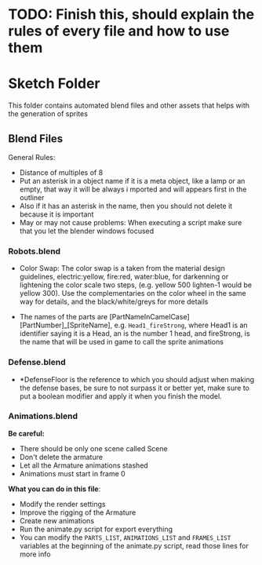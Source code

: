 # TODO: Finish this, should explain the rules of every file and how to use them

# Sketch Folder

This folder contains automated blend files and other assets that helps with the generation of sprites

## Blend Files

General Rules:

  - Distance of multiples of 8
  - Put an asterisk in a object name if it is a meta object, like a lamp or 
    an empty, that way it will be always i
mported and will appears first in the outliner
  - Also if it has an asterisk in the name, then you should not delete it because it is important
  - May or may not cause problems: When executing a script make sure that you let the blender windows focused

### Robots.blend

  - Color Swap: The color swap is a taken from the material design guidelines, electric:yellow, fire:red, water:blue,
    for darkenning or lightening the color scale two steps, (e.g. yellow 500 lighten-1 would be yellow 300). Use the 
    complementaries on the color wheel in the same way for details, and the black/white/greys for more details

  - The names of the parts are [PartNameInCamelCase][PartNumber]_[SpriteName], e.g. `Head1_fireStrong`,
    where Head1 is an identifier saying it is a Head, an is the number 1 head, and fireStrong, is the name that
    will be used in game to call the sprite animations

### Defense.blend

  - *DefenseFloor is the reference to which you should adjust when making the defense bases, be sure to not surpass it
    or better yet, make sure to put a boolean modifier and apply it when you finish the model.

### Animations.blend

**Be careful:**
 - There should be only one scene called Scene
 - Don't delete the armature
 - Let all the Armature animations stashed
 - Animations must start in frame 0

**What you can do in this file**:
 - Modify the render settings
 - Improve the rigging of the Armature
 - Create new animations
 - Run the animate.py script for export everything
 - You can modify the `PARTS_LIST`, `ANIMATIONS_LIST` and `FRAMES_LIST` variables
   at the beginning of the animate.py script, read those lines for more info

